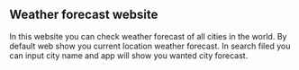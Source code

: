 ## Weather forecast website

In this website you can check weather forecast of all cities in the world.
By default web show you current location weather forecast. In search filed you can input city name and app will show you wanted city forecast.


